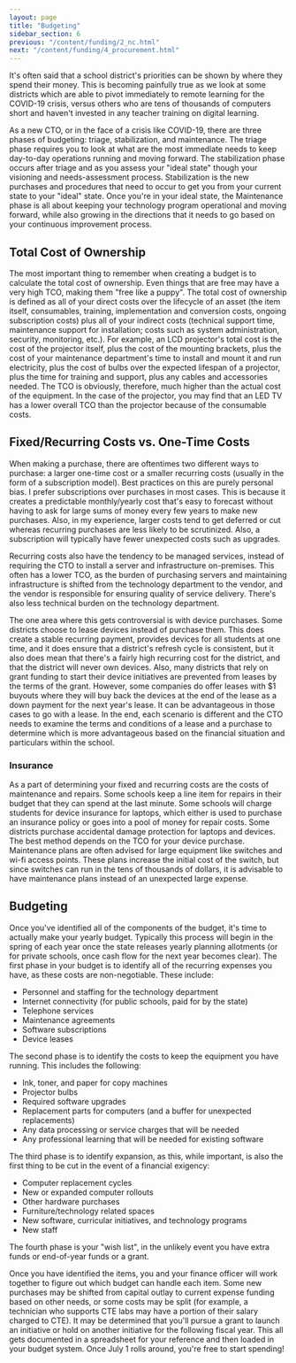 ```yaml
---
layout: page
title: "Budgeting"
sidebar_section: 6
previous: "/content/funding/2_nc.html"
next: "/content/funding/4_procurement.html"
---
```

It's often said that a school district's priorities can be shown by where they spend their money. This is becoming painfully true as we look at some districts which are able to pivot immediately to remote learning for the COVID-19 crisis, versus others who are tens of thousands of computers short and haven't invested in any teacher training on digital learning.

As a new CTO, or in the face of a crisis like COVID-19, there are three phases of budgeting: triage, stabilization, and maintenance. The triage phase requires you to look at what are the most immediate needs to keep day-to-day operations running and moving forward. The stabilization phase occurs after triage and as you assess your "ideal state" though your visioning and needs-assessment process. Stabilization is the new purchases and procedures that need to occur to get you from your current state to your "ideal" state. Once you're in your ideal state, the Maintenance phase is all about keeping your technology program operational and moving forward, while also growing in the directions that it needs to go based on your continuous improvement process.

## Total Cost of Ownership
The most important thing to remember when creating a budget is to calculate the total cost of ownership. Even things that are free may have a very high TCO, making them "free like a puppy". The total cost of ownership is defined as all of your direct costs over the lifecycle of an asset (the item itself, consumables, training, implementation and conversion costs, ongoing subscription costs) plus all of your indirect costs (technical support time, maintenance support for installation; costs such as system administration, security, monitoring, etc.). For example, an LCD projector's total cost is the cost of the projector itself, plus the cost of the mounting brackets, plus the cost of your maintenance department's time to install and mount it and run electricity, plus the cost of bulbs over the expected lifespan of a projector, plus the time for training and support, plus any cables and accessories needed. The TCO is obviously, therefore, much higher than the actual cost of the equipment. In the case of the projector, you may find that an LED TV has a lower overall TCO than the projector because of the consumable costs. 

## Fixed/Recurring Costs vs. One-Time Costs
When making a purchase, there are oftentimes two different ways to purchase: a larger one-time cost or a smaller recurring costs (usually in the form of a subscription model). Best practices on this are purely personal bias. I prefer subscriptions over purchases in most cases. This is because it creates a predictable monthly/yearly cost that's easy to forecast without having to ask for large sums of money every few years to make new purchases. Also, in my experience, larger costs tend to get deferred or cut whereas recurring purchases are less likely to be scrutinized. Also, a subscription will typically have fewer unexpected costs such as upgrades.

Recurring costs also have the tendency to be managed services, instead of requiring the CTO to install a server and infrastructure on-premises. This often has a lower TCO, as the burden of purchasing servers and maintaining infrastructure is shifted from the technology department to the vendor, and the vendor is responsible for ensuring quality of service delivery. There's also less technical burden on the technology department. 

The one area where this gets controversial is with device purchases. Some districts choose to lease devices instead of purchase them. This does create a stable recurring payment, provides devices for all students at one time, and it does ensure that a district's refresh cycle is consistent, but it also does mean that there's a fairly high recurring cost for the district, and that the district will never own devices. Also, many districts that rely on grant funding to start their device initiatives are prevented from leases by the terms of the grant. However, some companies do offer leases with $1 buyouts where they will buy back the devices at the end of the lease as a down payment for the next year's lease. It can be advantageous in those cases to go with a lease. In the end, each scenario is different and the CTO needs to examine the terms and conditions of a lease and a purchase to determine which is more advantageous based on the financial situation and particulars within the school. 

### Insurance
As a part of determining your fixed and recurring costs are the costs of maintenance and repairs. Some schools keep a line item for repairs in their budget that they can spend at the last minute. Some schools will charge students for device insurance for laptops, which either is used to purchase an insurance policy or goes into a pool of money for repair costs. Some districts purchase accidental damage protection for laptops and devices. The best method depends on the TCO for your device purchase. Maintenance plans are often advised for large equipment like switches and wi-fi access points. These plans increase the initial cost of the switch, but since switches can run in the tens of thousands of dollars, it is advisable to have maintenance plans instead of an unexpected large expense. 

## Budgeting
Once you've identified all of the components of the budget, it's time to actually make your yearly budget. Typically this process will begin in the spring of each year once the state releases yearly planning allotments (or for private schools, once cash flow for the next year becomes clear). The first phase in your budget is to identify all of the recurring expenses you have, as these costs are non-negotiable. These include:
* Personnel and staffing for the technology department
* Internet connectivity (for public schools, paid for by the state)
* Telephone services
* Maintenance agreements
* Software subscriptions
* Device leases 

The second phase is to identify the costs to keep the equipment you have running. This includes the following:
* Ink, toner, and paper for copy machines
* Projector bulbs
* Required software upgrades
* Replacement parts for computers (and a buffer for unexpected replacements)
* Any data processing or service charges that will be needed
* Any professional learning that will be needed for existing software

The third phase is to identify expansion, as this, while important, is also the first thing to be cut in the event of a financial exigency:
* Computer replacement cycles
* New or expanded computer rollouts
* Other hardware purchases
* Furniture/technology related spaces
* New software, curricular initiatives, and technology programs
* New staff

The fourth phase is your "wish list", in the unlikely event you have extra funds or end-of-year funds or a grant.

Once you have identified the items, you and your finance officer will work together to figure out which budget can handle each item. Some new purchases may be shifted from capital outlay to current expense funding based on other needs, or some costs may be split (for example, a technician who supports CTE labs may have a portion of their salary charged to CTE). It may be determined that you'll pursue a grant to launch an initiative or hold on another initiative for the following fiscal year. This all gets documented in a spreadsheet for your reference and then loaded in your budget system. Once July 1 rolls around, you're free to start spending! 
